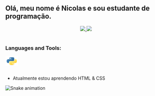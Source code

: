 ## Olá, meu nome é Nicolas e sou estudante de programação.
<div align=center>
  <a href="https://github.com/nicolaspiet">
  <img height="160px" src="https://github-readme-stats.vercel.app/api?username=nicolaspiet&show_icons=true&theme=apprentice&include_all_commits=true&count_private=true"/>
  <img margin-left="5px" height="160px" src="https://github-readme-stats.vercel.app/api/top-langs/?username=nicolaspiet&layout=compact&langs_count=3&theme=apprentice"/>
<a/>
</div>

</div>

<div style="display: inline_block"><br>
  <h3 align="left">Languages and Tools:</h3>
  <img align="center" alt="Nicolas-Python" height="30" width="40" src="https://raw.githubusercontent.com/devicons/devicon/master/icons/python/python-original.svg">
</div>

  ##

- Atualmente estou aprendendo HTML & CSS

![Snake animation](https://github.com/nicolaspiet/nicolaspiet/blob/output/github-contribution-grid-snake.svg)
